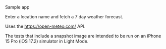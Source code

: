 Sample app

Enter a location name and fetch a 7 day weather forecast. 

Uses the https://open-meteo.com/ API.

The tests that include a snapshot image are intended to be run on an iPhone 15 Pro (iOS 17.2) simulator in Light Mode.
